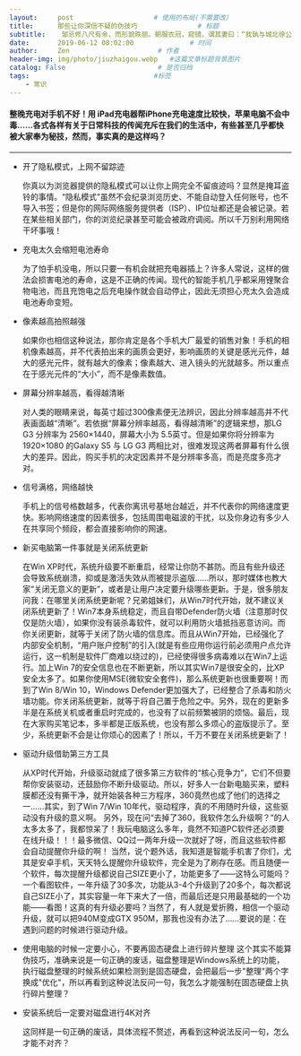 ```yaml
---
layout:     post                    # 使用的布局(不需要改）
title:      那些让你深信不疑的伪技巧               # 标题
subtitle:    邹忌修八尺有余，而形貌昳丽。朝服衣冠，窥镜，谓其妻曰：“我孰与城北徐公美？”其妻曰：“君美甚，徐公何能及君也？”城北徐公，齐国之美丽者也。忌不自信，而复问其妾曰：“吾孰与徐公美？”妾曰：“徐公何能及君也？”旦日，客从外来，与坐谈，问之客曰：“吾与徐公孰美？”客曰：“忌你太美。”  #副标题
date:       2019-06-12 08:02:00              # 时间
author:     Zen                      # 作者
header-img: img/photo/jiuzhaigou.webp   #这篇文章标题背景图片
catalog: False                       # 是否归档
tags:                               #标签
    - 常识
---
```


#### 整晚充电对手机不好！用 iPad充电器帮iPhone充电速度比较快，苹果电脑不会中毒……各式各样有关于日常科技的传闻充斥在我们的生活中，有些甚至几乎都快被大家奉为秘技，然而，事实真的是这样吗？
----

+ 开了隐私模式，上网不留踪迹

  你真以为浏览器提供的隐私模式可以让你上网完全不留痕迹吗？显然是掩耳盗铃的事情。“隐私模式”虽然不会纪录浏览历史、不能自动登入任何账号，也不导入书签；但是你的网际网络服务提供者（ISP）、IP位址都还是会被记录。若在某些相关部门，你的浏览纪录甚至可能会被政府调阅。所以千万别利用网络干坏事哦！
+ 充电太久会缩短电池寿命

  为了怕手机没电，所以只要一有机会就把充电器插上？许多人常说，这样的做法会损害电池的寿命，这是不正确的传闻。现代的智能手机几乎都采用锂聚合物电池，而且充饱电之后充电操作就会自动停止，因此无须担心充太久会造成电池寿命变短。

+ 像素越高拍照越强

  如果你也相信这种说法，那你肯定是各个手机大厂最爱的销售对象！手机的相机像素越高，并不代表拍出来的画质会更好，影响画质的关键是感光元件，越大的感光元件，就有越大的像素；像素越大、进入镜头的光就越多。所以重点在于感光元件的“大小”，而不是像素数值。

+ 屏幕分辨率越高，看得越清晰

  对人类的眼睛来说，每英寸超过300像素便无法辨识，因此分辨率越高并不代表画面越“清晰”。若依据“屏幕分辨率越高，看得越清晰”的逻辑来想，那LG G3 分辨率为 2560×1440，屏幕大小为 5.5英寸。但是如果你将分辨率为 1920×1080 的Galaxy S5 与 LG G3 两相比对，很难发现这两者屏幕有什么很大的差异。因此，购买手机的决定因素并不是分辨率多高，而是亮度多亮才对。

+ 信号满格，网络越快

  手机上的信号格数越多，代表你离讯号基地台越近，并不代表你的网络速度更快。影响网络速度的因素很多，包括周围电磁波的干扰，以及你身边有多少人在共享同个频段，都会直接影响你的网速。

+ 新买电脑第一件事就是关闭系统更新

  在Win XP时代，系统升级要不断重启，经常让你防不甚防。而且有些升级还会导致系统崩溃，抑或是激活失效从而被提示盗版……所以，那时媒体也教大家“关闭无意义的更新”，或者是让用户决定要升级哪些更新。于是，很多朋友问我：在哪里关闭系统更新呢？兄弟姐妹们，从Win7时代开始，就不建议关闭系统更新了！Win7本身系统稳定，而且自带Defender防火墙（注意那时仅仅是防火墙），如果你没有装杀毒软件，就可以利用防火墙抵挡恶意访问。而你关闭更新，就等于关闭了防火墙的信息库。而且从Win7开始，已经强化了内部安全机制，“用户账户控制”的引入(就是有些应用你运行前必须用户点允许运行，这一机制是软件厂商难以绕过的)，已经使得很多病毒难以在Win7上运行。加上Win 7的安全信息也在不断更新，所以其实Win7是很安全的，比XP安全太多了。如果你使用MSE(微软安全套件)，那么系统更新也很重要啊！而到了Win 8/Win 10，Windows Defender更加强大了，已经整合了杀毒和防火墙功能。你关闭系统更新，就等于将自己置于危险之中。另外，现在的更新多半是在系统关机或者重启时完成的，也没有了以前频繁被阴的烦恼。最后，现在大家购买笔记本，多半都是正版系统，也没有那么多烦心的盗版提示了。至少，系统更新不会是让你烦心的因素了！所以，千万不要在关闭系统更新了！

+ 驱动升级借助第三方工具

  从XP时代开始，升级驱动就成了很多第三方软件的“核心竞争力”，它们不但要帮你安装驱动，还鼓励你不断升级驱动。所以，好多人一台新电脑买来，塑料膜都还没有撕干净，就开始装各种三方程序，360竟然也成了他们的选择之一……其实，到了Win 7/Win 10年代，驱动程序，真的不用随时升级，这些驱动没有升级的意义啊。  另外，现在问“去掉了360，我软件怎么升级啊？”的人太多太多了，我都惊呆了！我玩电脑这么多年，竟然不知道PC软件还必须要在线升级！！！最多微信、QQ过一两年升级一次就好了呀，而且这些软件都会自动提醒你升级的啊！  当然，说个题外话，我知道是智能手机害了你们，尤其是安卓手机，天天特么提醒你升级软件，完全是为了刷存在感。而且随便一个软件，每次提醒升级都说自己SIZE更小了，功能更多了——这特么可能吗？一个看图软件，一年升级了30多次，功能从3-4个升级到了20多个，每次都说自己SIZE小了，其实容量一年下来大了一倍，而最后还是只用最基础的一个功能——看图！这真的有升级必要吗？当然了，有人就是爱折腾，相信一个驱动升级，就可以把940M变成GTX 950M，那我也没有办法了……要说的是：在遇到问题的时候进行驱动升级。

+ 使用电脑的时候一定要小心，不要再固态硬盘上进行碎片整理
  这个其实不能算伪技巧，准确来说是一句正确的废话，磁盘整理是Windows系统上的功能，执行磁盘整理的时候系统如果检测到是固态硬盘，会把最后一步"整理"两个字换成"优化"，所以再看到这种说法反问一句，我怎么才能强制在固态硬盘上执行碎片整理？
+ 安装系统后一定要对磁盘进行4K对齐

  这同样是一句正确的废话，具体流程不赘述，再看到这种说法反问一句，怎么才能不对齐？
